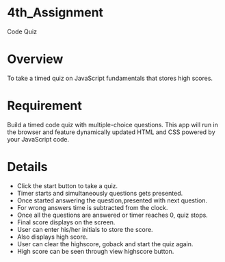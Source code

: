# 4th_Assignment
Code Quiz

# Overview
To take a timed quiz on JavaScript fundamentals that stores high scores.

# Requirement
Build a timed code quiz with multiple-choice questions. This app will run in the browser and feature dynamically updated HTML and CSS powered by your JavaScript code. 

# Details
- Click the start button to take a quiz.
- Timer starts and simultaneously questions gets presented.
- Once started answering the question,presented with next question.
- For wrong answers time is subtracted from the clock.
- Once all the questions are answered or timer reaches 0, quiz stops.
- Final score displays on the screen.
- User can enter his/her initials to store the score.
- Also displays high score.
- User can clear the highscore, goback and start the quiz again.
- High score can be seen through view highscore button.